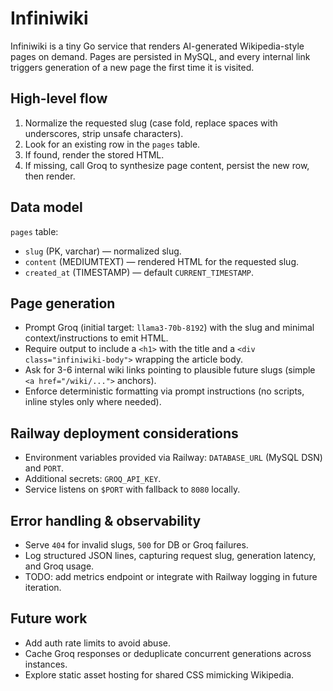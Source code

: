 # Infiniwiki

Infiniwiki is a tiny Go service that renders AI-generated Wikipedia-style pages on demand. Pages are persisted in MySQL, and every internal link triggers generation of a new page the first time it is visited.

## High-level flow
1. Normalize the requested slug (case fold, replace spaces with underscores, strip unsafe characters).
2. Look for an existing row in the `pages` table.
3. If found, render the stored HTML.
4. If missing, call Groq to synthesize page content, persist the new row, then render.

## Data model
`pages` table:
- `slug` (PK, varchar) — normalized slug.
- `content` (MEDIUMTEXT) — rendered HTML for the requested slug.
- `created_at` (TIMESTAMP) — default `CURRENT_TIMESTAMP`.

## Page generation
- Prompt Groq (initial target: `llama3-70b-8192`) with the slug and minimal context/instructions to emit HTML.
- Require output to include a `<h1>` with the title and a `<div class="infiniwiki-body">` wrapping the article body.
- Ask for 3-6 internal wiki links pointing to plausible future slugs (simple `<a href="/wiki/...">` anchors).
- Enforce deterministic formatting via prompt instructions (no scripts, inline styles only where needed).

## Railway deployment considerations
- Environment variables provided via Railway: `DATABASE_URL` (MySQL DSN) and `PORT`.
- Additional secrets: `GROQ_API_KEY`.
- Service listens on `$PORT` with fallback to `8080` locally.

## Error handling & observability
- Serve `404` for invalid slugs, `500` for DB or Groq failures.
- Log structured JSON lines, capturing request slug, generation latency, and Groq usage.
- TODO: add metrics endpoint or integrate with Railway logging in future iteration.

## Future work
- Add auth rate limits to avoid abuse.
- Cache Groq responses or deduplicate concurrent generations across instances.
- Explore static asset hosting for shared CSS mimicking Wikipedia.
